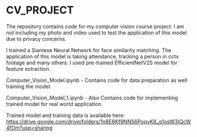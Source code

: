 # CV_PROJECT
The repository contains code for my computer vision course project.
I am not including my photo and video used to test the application of this model due to privacy concerns.

I trained a Siamese Neural Network for face similarity matching. The application of this model is taking attendance, tracking a person in cctv footage and many others.
I used pre-trained EfficientNetV2S model for feature extraction.

Computer_Vision_Model.ipynb - Contains code for data preparation as well training the model.

Computer_Vision_Model_1.ipynb - Also Contains code for implementing trained model for real world application.

Trained model and training data is available here:
https://drive.google.com/drive/folders/1n8E6Kf9NN56PoqyK8_q1osW3IQcW4fDm?usp=sharing
